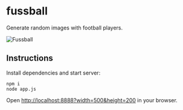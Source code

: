 fussball
========

Generate random images with football players.

![Fussball](https://raw.github.com/w0rm/fussball/master/fussball.png)

## Instructions

Install dependencies and start server:

    npm i
    node app.js

Open [http://localhost:8888?width=500&height=200](http://localhost:8888?width=500&height=200) in your browser.
